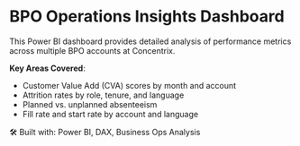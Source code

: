 # BPO Operations Insights Dashboard

This Power BI dashboard provides detailed analysis of performance metrics across multiple BPO accounts at Concentrix.

 **Key Areas Covered**:
 
- Customer Value Add (CVA) scores by month and account
- Attrition rates by role, tenure, and language
- Planned vs. unplanned absenteeism
- Fill rate and start rate by account and language

🛠️ Built with: Power BI, DAX, Business Ops Analysis
